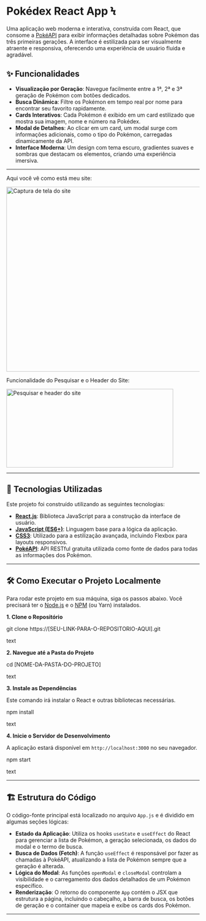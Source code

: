 # Pokédex React App Ϟ

Uma aplicação web moderna e interativa, construída com React, que consome a [PokéAPI](https://pokeapi.co/) para exibir informações detalhadas sobre Pokémon das três primeiras gerações. A interface é estilizada para ser visualmente atraente e responsiva, oferecendo uma experiência de usuário fluida e agradável.

## ✨ Funcionalidades

- **Visualização por Geração**: Navegue facilmente entre a 1ª, 2ª e 3ª geração de Pokémon com botões dedicados.
- **Busca Dinâmica**: Filtre os Pokémon em tempo real por nome para encontrar seu favorito rapidamente.
- **Cards Interativos**: Cada Pokémon é exibido em um card estilizado que mostra sua imagem, nome e número na Pokédex.
- **Modal de Detalhes**: Ao clicar em um card, um modal surge com informações adicionais, como o tipo do Pokémon, carregadas dinamicamente da API.
- **Interface Moderna**: Um design com tema escuro, gradientes suaves e sombras que destacam os elementos, criando uma experiência imersiva.

---

Aqui você vê como está meu site:

<img src="https://github.com/user-attachments/assets/b4211b80-4309-4f76-b8f6-665e29fc2f2a" alt="Captura de tela do site" width="1200" height="482" />

Funcionalidade do Pesquisar e o Header do Site:

<img src="https://github.com/user-attachments/assets/b44642a9-0e74-4878-a064-e0e8a8357627" alt="Pesquisar e header do site" width="435" height="205" />

---

## 🚀 Tecnologias Utilizadas

Este projeto foi construído utilizando as seguintes tecnologias:

- **[React.js](https://reactjs.org/)**: Biblioteca JavaScript para a construção da interface de usuário.
- **[JavaScript (ES6+)](https://www.ecma-international.org/)**: Linguagem base para a lógica da aplicação.
- **[CSS3](https://developer.mozilla.org/pt-BR/docs/Web/CSS)**: Utilizado para a estilização avançada, incluindo Flexbox para layouts responsivos.
- **[PokéAPI](https://pokeapi.co/)**: API RESTful gratuita utilizada como fonte de dados para todas as informações dos Pokémon.

---

## 🛠️ Como Executar o Projeto Localmente

Para rodar este projeto em sua máquina, siga os passos abaixo. Você precisará ter o [Node.js](https://nodejs.org/en/) e o [NPM](https://www.npmjs.com/) (ou Yarn) instalados.

**1. Clone o Repositório**

git clone https://[SEU-LINK-PARA-O-REPOSITORIO-AQUI].git

text

**2. Navegue até a Pasta do Projeto**

cd [NOME-DA-PASTA-DO-PROJETO]

text

**3. Instale as Dependências**

Este comando irá instalar o React e outras bibliotecas necessárias.

npm install

text

**4. Inicie o Servidor de Desenvolvimento**

A aplicação estará disponível em `http://localhost:3000` no seu navegador.

npm start

text

---

## 🏗️ Estrutura do Código

O código-fonte principal está localizado no arquivo `App.js` e é dividido em algumas seções lógicas:

- **Estado da Aplicação**: Utiliza os hooks `useState` e `useEffect` do React para gerenciar a lista de Pokémon, a geração selecionada, os dados do modal e o termo de busca.
- **Busca de Dados (Fetch)**: A função `useEffect` é responsável por fazer as chamadas à PokéAPI, atualizando a lista de Pokémon sempre que a geração é alterada.
- **Lógica do Modal**: As funções `openModal` e `closeModal` controlam a visibilidade e o carregamento dos dados detalhados de um Pokémon específico.
- **Renderização**: O retorno do componente `App` contém o JSX que estrutura a página, incluindo o cabeçalho, a barra de busca, os botões de geração e o container que mapeia e exibe os cards dos Pokémon.

---
